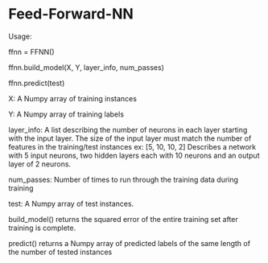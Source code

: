 # Feed-Forward-NN

Usage:

ffnn = FFNN()

ffnn.build_model(X, Y, layer_info, num_passes)

ffnn.predict(test)


X: A Numpy array of training instances

Y: A Numpy array of training labels

layer_info: A list describing the number of neurons in each layer starting with the input layer. The size of the input layer must match the number of features in the training/test instances
  ex: [5, 10, 10, 2] Describes a network with 5 input neurons, two hidden layers each with 10 neurons and an output layer of 2 neurons.

num_passes: Number of times to run through the training data during training

test: A Numpy array of test instances.


build_model() returns the squared error of the entire training set after training is complete.

predict() returns a Numpy array of predicted labels of the same length of the number of tested instances
